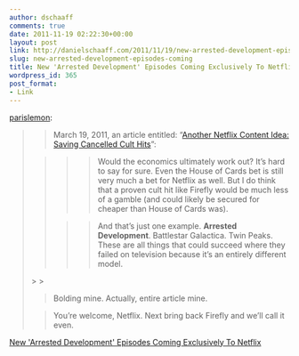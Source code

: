 ```yaml
---
author: dschaaff
comments: true
date: 2011-11-19 02:22:30+00:00
layout: post
link: http://danielschaaff.com/2011/11/19/new-arrested-development-episodes-coming/
slug: new-arrested-development-episodes-coming
title: New 'Arrested Development' Episodes Coming Exclusively To Netflix
wordpress_id: 365
post_format:
- Link
---
```


[parislemon](http://parislemon.com/post/12990845215/new-arrested-development-episodes-coming-exclusively):




<blockquote>

> 
> March 19, 2011, an article entitled: “[Another Netflix Content Idea: Saving Cancelled Cult Hits](http://techcrunch.com/2011/03/19/netflix-cult-hits/)”:
> 
> 

> 
> <blockquote>

>> 
>> Would the economics ultimately work out? It’s hard to say for sure. Even the House of Cards bet is still very much a bet for Netflix as well. But I do think that a proven cult hit like Firefly would be much less of a gamble (and could likely be secured for cheaper than House of Cards was).
>> 
>> 

>> 
>> And that’s just one example. **Arrested Development**. Battlestar Galactica. Twin Peaks. These are all things that could succeed where they failed on television because it’s an entirely different model.
>> 
>> 
</blockquote>
> 
> 

> 
> Bolding mine. Actually, entire article mine.
> 
> 

> 
> You’re welcome, Netflix. Next bring back Firefly and we’ll call it even.
> 
> 
</blockquote>

  
[New 'Arrested Development' Episodes Coming Exclusively To Netflix](http://www.thewrap.com/media/article/bluths-are-back-new-arrested-development-episodes-coming-netflix-32919)
